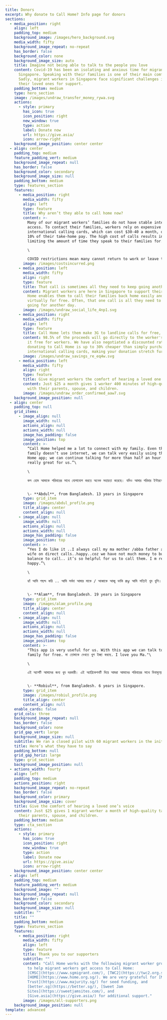 ```yaml
---
title: Donors
excerpt: Why donate to Call Home? Info page for donors
sections:
  - media_position: right
    align: left
    padding_top: medium
    background_image: /images/hero_background.svg
    media_width: fifty
    background_image_repeat: no-repeat
    has_border: false
    background_color: none
    background_image_size: auto
    title: Imagine not being able to talk to the people you love
    content: Covid-19 has been an isolating and anxious time for migrant workers in
      Singapore. Speaking with their families is one of their main comforts.
      Sadly, migrant workers in Singapore face significant challenges in calling
      their loved ones for support.
    padding_bottom: medium
    type: hero_section
    image: /images/undraw_transfer_money_rywa.svg
    actions:
      - style: primary
        has_icon: true
        icon_position: right
        new_window: true
        type: action
        label: Donate now
        url: https://give.asia/
        icon: arrow-right
    background_image_position: center center
  - align: center
    padding_top: medium
    feature_padding_vert: medium
    background_image_repeat: null
    has_border: false
    background_color: secondary
    background_image_size: null
    padding_bottom: medium
    type: features_section
    features:
      - media_position: right
        media_width: fifty
        align: left
        type: feature
        title: Why aren’t they able to call home now?
        content: >-
          Many of our migrant workers’ families do not have stable internet
          access. To contact their families, workers rely on expensive
          international calling cards, which can cost $30-40 a month, or up to
          10% of their take-home pay. The high cost of calls results in workers
          limiting the amount of time they speak to their families for.\

          \

          COVID restrictions mean many cannot return to work or leave their dorms. Salary cuts make these cards too expensive, while movement restrictions make purchasing physical cards impossible.
        image: /images/costsincurred.png
      - media_position: left
        media_width: fifty
        align: right
        type: feature
        title: That call is sometimes all they need to keep going another day
        content: Migrant workers are here in Singapore to support their families. Call
          Home enables them to call their families back home easily and
          virtually for free. Often, that one call is all they need to keep
          going for another day.
        image: /images/undraw_social_life_4np1.svg
      - media_position: right
        media_width: fifty
        align: left
        type: feature
        title: Call Home lets them make 3G to landline calls for free, with your help.
        content: 98.5% of the proceeds will go directly to the worker's talktime, making
          it free for workers. We have also negotiated a discounted rate so that
          donating to Call Home is up to 30% cheaper than simply purchasing
          international calling cards, making your donation stretch further.
        image: /images/undraw_savings_re_eq4w.svg
      - media_position: left
        media_width: fifty
        align: right
        type: feature
        title: Give migrant workers the comfort of hearing a loved one’s voice
        content: Just $25 a month gives 1 worker 400 minutes of high-quality talk-time
          with their parents, spouse, and children.
        image: /images/undraw_order_confirmed_aaw7.svg
    background_image_position: null
  - align: center
    padding_top: null
    grid_items:
      - image_align: null
        image_width: null
        actions_align: null
        actions_width: null
        image_has_padding: false
        image_position: top
        content: >-
          “Call Home helped me a lot to connect with my family. Even though my
          family doesn’t use internet, we can talk very easily using the Call
          Home app; we can continue talking for more than half an hour. It’s
          really great for us.”\

          \

          কল হোম আমাকে পরিবারের সাথে যোগাযোগ করতে অনেক সহায়তা করেছে। যদিও আমার পরিবার ইন্টারনেট ব্যবহার করে না, আমরা অ্যাপ্লিকেশনটি ব্যবহার করে খুব সহজেই কথা বলতে পারি এবং আমরা আধ ঘন্টারও বেশি সময় ধরে কথা বলতে পারি can এটি আমাদের জন্য সত্যই দুর্দান্ত


          \- **Abdul**, from Bangladesh. 13 years in Singapore
        type: grid_item
        image: /images/abdul_profile.png
        title_align: center
        content_align: null
      - image_align: null
        image_width: null
        actions_align: null
        actions_width: null
        image_has_padding: false
        image_position: top
        content: >-
          “Yes I do like it ..I always call my ma mother /abba father and my
          wife on direct calls..happy..coz we have not much money to buy main
          balance to call.. it’s so helpful for us to call them. I m really so
          happy.”\

          \

          হ্যাঁ আমি পছন্দ করি .. আমি সর্বদা আমার মাকে / আব্বাকে আব্বু ডাকি my আমি সত্যিই খুব খুশি।


          \- **Alam**, from Bangladesh. 19 years in Singapore
        type: grid_item
        image: /images/alam_profile.png
        title_align: center
        content_align: null
      - image_align: null
        image_width: null
        actions_align: null
        actions_width: null
        image_has_padding: false
        image_position: top
        content: >-
          "This app is very useful for us. With this app we can talk to our
          family for free. মা তোমাকে দেখতে খুপ ইচ্ছা করছে. I love you Ma."\

          \

          এই অ্যাপটি আমাদের জন্য খুব দরকারী। এই অ্যাপ্লিকেশনটি দিয়ে আমরা আমাদের পরিবারের সাথে বিনামূল্যে কথা বলতে পারি।


          \- **Robiul**, from Bangladesh. 6 years in Singapore.
        type: grid_item
        image: /images/robiul_profile.png
        title_align: center
        content_align: null
    enable_cards: false
    grid_cols: three
    background_image_repeat: null
    has_border: false
    background_color: none
    grid_gap_vert: large
    background_image_size: null
    subtitle: We ran a closed pilot with 60 migrant workers in the initial 2 months.
    title: Here’s what they have to say
    padding_bottom: null
    grid_gap_horiz: large
    type: grid_section
    background_image_position: null
  - actions_width: fourty
    align: left
    padding_top: medium
    actions_position: right
    background_image_repeat: no-repeat
    has_border: false
    background_color: primary
    background_image_size: cover
    title: Give the comfort of hearing a loved one’s voice
    content: Just $25 gives 1 migrant worker a month of high-quality talk-time with
      their parents, spouse, and children.
    padding_bottom: medium
    type: cta_section
    actions:
      - style: primary
        has_icon: true
        icon_position: right
        new_window: true
        type: action
        label: Donate now
        url: https://give.asia/
        icon: arrow-right
    background_image_position: center center
  - align: left
    padding_top: medium
    feature_padding_vert: medium
    background_image: ""
    background_image_repeat: null
    has_border: false
    background_color: secondary
    background_image_size: null
    subtitle: ""
    title: ""
    padding_bottom: medium
    type: features_section
    features:
      - media_position: right
        media_width: fifty
        align: left
        type: feature
        title: Thank you to our supporters
        subtitle: ""
        content: "Call Home works with the following migrant worker groups in Singapore
          to help migrant workers get access to Call Home:
          [CMSC](https://www.sgmigrant.com/), [TWC2](https://twc2.org.sg/) and
          [HOME](https://www.home.org.sg/). We are very grateful for [Majurity
          Trust](https://www.majurity.sg/) for seed funding, and
          [better.sg](https://better.sg/), [Sweet Jam
          Sites](https://sweetjamsites.com/), and
          [Give.asia](https://give.asia/) for additional support."
        image: /images/all-supporters.png
    background_image_position: null
template: advanced
---
```

